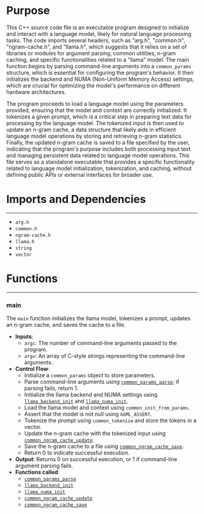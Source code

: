 # Purpose
This C++ source code file is an executable program designed to initialize and interact with a language model, likely for natural language processing tasks. The code imports several headers, such as "arg.h", "common.h", "ngram-cache.h", and "llama.h", which suggests that it relies on a set of libraries or modules for argument parsing, common utilities, n-gram caching, and specific functionalities related to a "llama" model. The main function begins by parsing command-line arguments into a `common_params` structure, which is essential for configuring the program's behavior. It then initializes the backend and NUMA (Non-Uniform Memory Access) settings, which are crucial for optimizing the model's performance on different hardware architectures.

The program proceeds to load a language model using the parameters provided, ensuring that the model and context are correctly initialized. It tokenizes a given prompt, which is a critical step in preparing text data for processing by the language model. The tokenized input is then used to update an n-gram cache, a data structure that likely aids in efficient language model operations by storing and retrieving n-gram statistics. Finally, the updated n-gram cache is saved to a file specified by the user, indicating that the program's purpose includes both processing input text and managing persistent data related to language model operations. This file serves as a standalone executable that provides a specific functionality related to language model initialization, tokenization, and caching, without defining public APIs or external interfaces for broader use.
# Imports and Dependencies

---
- `arg.h`
- `common.h`
- `ngram-cache.h`
- `llama.h`
- `string`
- `vector`


# Functions

---
### main<!-- {{#callable:main}} -->
The `main` function initializes the llama model, tokenizes a prompt, updates an n-gram cache, and saves the cache to a file.
- **Inputs**:
    - `argc`: The number of command-line arguments passed to the program.
    - `argv`: An array of C-style strings representing the command-line arguments.
- **Control Flow**:
    - Initialize a `common_params` object to store parameters.
    - Parse command-line arguments using [`common_params_parse`](../../common/arg.cpp.driver.md#common_params_parse); if parsing fails, return 1.
    - Initialize the llama backend and NUMA settings using [`llama_backend_init`](../../src/llama.cpp.driver.md#llama_backend_init) and [`llama_numa_init`](../../src/llama.cpp.driver.md#llama_numa_init).
    - Load the llama model and context using `common_init_from_params`.
    - Assert that the model is not null using `GGML_ASSERT`.
    - Tokenize the prompt using `common_tokenize` and store the tokens in a vector.
    - Update the n-gram cache with the tokenized input using [`common_ngram_cache_update`](../../common/ngram-cache.cpp.driver.md#common_ngram_cache_update).
    - Save the n-gram cache to a file using [`common_ngram_cache_save`](../../common/ngram-cache.cpp.driver.md#common_ngram_cache_save).
    - Return 0 to indicate successful execution.
- **Output**: Returns 0 on successful execution, or 1 if command-line argument parsing fails.
- **Functions called**:
    - [`common_params_parse`](../../common/arg.cpp.driver.md#common_params_parse)
    - [`llama_backend_init`](../../src/llama.cpp.driver.md#llama_backend_init)
    - [`llama_numa_init`](../../src/llama.cpp.driver.md#llama_numa_init)
    - [`common_ngram_cache_update`](../../common/ngram-cache.cpp.driver.md#common_ngram_cache_update)
    - [`common_ngram_cache_save`](../../common/ngram-cache.cpp.driver.md#common_ngram_cache_save)


